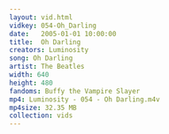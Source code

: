 ```yaml
---
layout: vid.html
vidkey: 054-Oh_Darling
date:   2005-01-01 10:00:00
title:  Oh Darling
creators: Luminosity
song: Oh Darling
artist: The Beatles
width: 640
height: 480
fandoms: Buffy the Vampire Slayer
mp4: Luminosity - 054 - Oh Darling.m4v
mp4size: 32.35 MB
collection: vids
---
```


  <div>
  
  </div>
  